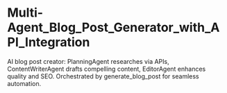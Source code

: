 # Multi-Agent_Blog_Post_Generator_with_API_Integration
AI blog post creator: PlanningAgent researches via APIs, ContentWriterAgent drafts compelling content, EditorAgent enhances quality and SEO. Orchestrated by generate_blog_post for seamless automation.
